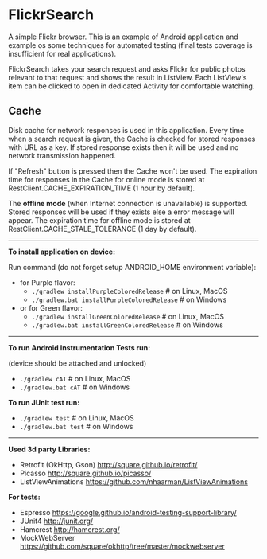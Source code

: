# FlickrSearch
A simple Flickr browser.
This is an example of Android application and example os some techniques for automated testing (final tests coverage is insufficient for real applications).

FlickrSearch takes your search request and asks Flickr for public photos relevant to that request and shows the result in ListView. Each ListView's item can be clicked to open in dedicated Activity for comfortable watching.


Cache
-----
Disk cache for network responses is used in this application. 
Every time when a search request is given, the Cache is checked for stored responses with URL as a key. 
If stored response exists then it will be used and no network transmission happened.  

If "Refresh" button is pressed then the Cache won't be used.
The expiration time for responses in the Cache for online mode is stored at RestClient.CACHE_EXPIRATION_TIME (1 hour by default).

The **offline mode** (when Internet connection is unavailable) is supported. 
Stored responses will be used if they exists else a error message will appear. 
The expiration time for offline mode is stored at RestClient.CACHE_STALE_TOLERANCE (1 day by default).

-----


**To install application on device:**

Run command (do not forget setup ANDROID_HOME environment variable):
* for Purple flavor:
    * `./gradlew installPurpleColoredRelease` # on Linux, MacOS
    * `./gradlew.bat installPurpleColoredRelease` # on Windows
* or for Green flavor:   
    * `./gradlew installGreenColoredRelease` # on Linux, MacOS
    * `./gradlew.bat installGreenColoredRelease` # on Windows

------

**To run Android Instrumentation Tests run:**

(device should be attached and unlocked)
* `./gradlew cAT` # on Linux, MacOS
* `./gradlew.bat cAT` # on Windows

**To run JUnit test run:**
* `./gradlew test` # on Linux, MacOS
* `./gradlew.bat test` # on Windows

------

**Used 3d party Libraries:**
* Retrofit (OkHttp, Gson) http://square.github.io/retrofit/
* Picasso http://square.github.io/picasso/
* ListViewAnimations https://github.com/nhaarman/ListViewAnimations

**For tests:**
* Espresso https://google.github.io/android-testing-support-library/
* JUnit4 http://junit.org/
* Hamcrest http://hamcrest.org/
* MockWebServer https://github.com/square/okhttp/tree/master/mockwebserver
